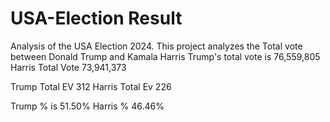 # USA-Election Result 
Analysis of the USA Election 2024. 
This project analyzes the Total vote between Donald Trump and Kamala Harris 
Trump's total vote is 76,559,805 
Harris Total Vote 73,941,373

Trump Total EV 312
Harris Total Ev 226

Trump % is 51.50%
Harris % 46.46%
